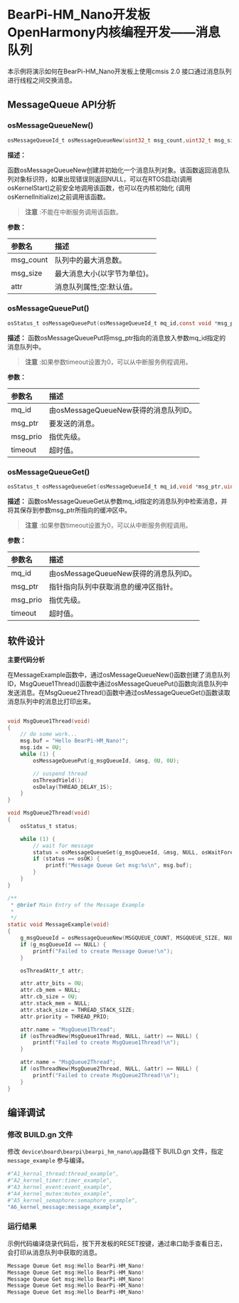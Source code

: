 # BearPi-HM_Nano开发板OpenHarmony内核编程开发——消息队列
本示例将演示如何在BearPi-HM_Nano开发板上使用cmsis 2.0 接口通过消息队列进行线程之间交换消息。


## MessageQueue API分析
### osMessageQueueNew()

```c
osMessageQueueId_t osMessageQueueNew(uint32_t msg_count,uint32_t msg_size,const osMessageQueueAttr_t *attr)
```
**描述：**

函数osMessageQueueNew创建并初始化一个消息队列对象。该函数返回消息队列对象标识符，如果出现错误则返回NULL，可以在RTOS启动(调用 osKernelStart)之前安全地调用该函数，也可以在内核初始化 (调用 osKernelInitialize)之前调用该函数。
> **注意** :不能在中断服务调用该函数。


**参数：**

|参数名|描述|
|:--|:------| 
| msg_count |队列中的最大消息数。  |
| msg_size |最大消息大小(以字节为单位)。  |
| attr |消息队列属性;空:默认值。 |

### osMessageQueuePut()

```c
osStatus_t osMessageQueuePut(osMessageQueueId_t mq_id,const void *msg_ptr,uint8_t msg_prio,uint32_t timeout)	
```
**描述：**
函数osMessageQueuePut将msg_ptr指向的消息放入参数mq_id指定的消息队列中。

> **注意** :如果参数timeout设置为0，可以从中断服务例程调用。


**参数：**

|参数名|描述|
|:--|:------| 
| mq_id | 由osMessageQueueNew获得的消息队列ID。  |
| msg_ptr | 要发送的消息。  |
| msg_prio | 指优先级。  |
| timeout | 超时值。  |

### osMessageQueueGet()

```c
osStatus_t osMessageQueueGet(osMessageQueueId_t mq_id,void *msg_ptr,uint8_t *msg_prio,uint32_t 	timeout)
```
**描述：**
函数osMessageQueueGet从参数mq_id指定的消息队列中检索消息，并将其保存到参数msg_ptr所指向的缓冲区中。

> **注意** :如果参数timeout设置为0，可以从中断服务例程调用。


**参数：**

|参数名|描述|
|:--|:------| 
| mq_id | 由osMessageQueueNew获得的消息队列ID。  |
| msg_ptr | 指针指向队列中获取消息的缓冲区指针。  |
| msg_prio | 指优先级。  |
| timeout | 超时值。  |


## 软件设计

**主要代码分析**

在MessageExample函数中，通过osMessageQueueNew()函数创建了消息队列ID，MsgQueue1Thread()函数中通过osMessageQueuePut()函数向消息队列中发送消息。在MsgQueue2Thread()函数中通过osMessageQueueGet()函数读取消息队列中的消息比打印出来。

```c

void MsgQueue1Thread(void)
{
    // do some work...
    msg.buf = "Hello BearPi-HM_Nano!";
    msg.idx = 0U;
    while (1) {
        osMessageQueuePut(g_msgQueueId, &msg, 0U, 0U);

        // suspend thread
        osThreadYield();
        osDelay(THREAD_DELAY_1S);
    }
}

void MsgQueue2Thread(void)
{
    osStatus_t status;

    while (1) {
        // wait for message
        status = osMessageQueueGet(g_msgQueueId, &msg, NULL, osWaitForever);
        if (status == osOK) {
            printf("Message Queue Get msg:%s\n", msg.buf);
        }
    }
}

/**
 * @brief Main Entry of the Message Example
 *
 */
static void MessageExample(void)
{
    g_msgQueueId = osMessageQueueNew(MSGQUEUE_COUNT, MSGQUEUE_SIZE, NULL);
    if (g_msgQueueId == NULL) {
        printf("Failed to create Message Queue!\n");
    }

    osThreadAttr_t attr;

    attr.attr_bits = 0U;
    attr.cb_mem = NULL;
    attr.cb_size = 0U;
    attr.stack_mem = NULL;
    attr.stack_size = THREAD_STACK_SIZE;
    attr.priority = THREAD_PRIO;

    attr.name = "MsgQueue1Thread";
    if (osThreadNew(MsgQueue1Thread, NULL, &attr) == NULL) {
        printf("Failed to create MsgQueue1Thread!\n");
    }

    attr.name = "MsgQueue2Thread";
    if (osThreadNew(MsgQueue2Thread, NULL, &attr) == NULL) {
        printf("Failed to create MsgQueue2Thread!\n");
    }
}

```

## 编译调试

### 修改 BUILD.gn 文件

修改 `device\board\bearpi\bearpi_hm_nano\app`路径下 BUILD.gn 文件，指定 `message_example` 参与编译。

```r
#"A1_kernal_thread:thread_example",
#"A2_kernel_timer:timer_example",
#"A3_kernel_event:event_example",
#"A4_kernel_mutex:mutex_example",
#"A5_kernel_semaphore:semaphore_example",
"A6_kernel_message:message_example",
```
    


### 运行结果

示例代码编译烧录代码后，按下开发板的RESET按键，通过串口助手查看日志，会打印从消息队列中获取的消息。
```c
Message Queue Get msg:Hello BearPi-HM_Nano!
Message Queue Get msg:Hello BearPi-HM_Nano!
Message Queue Get msg:Hello BearPi-HM_Nano!
Message Queue Get msg:Hello BearPi-HM_Nano!
Message Queue Get msg:Hello BearPi-HM_Nano!
```
